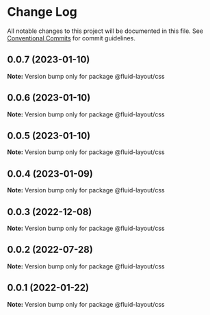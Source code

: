 # Change Log

All notable changes to this project will be documented in this file.
See [Conventional Commits](https://conventionalcommits.org) for commit guidelines.

## 0.0.7 (2023-01-10)

**Note:** Version bump only for package @fluid-layout/css





## 0.0.6 (2023-01-10)

**Note:** Version bump only for package @fluid-layout/css





## 0.0.5 (2023-01-10)

**Note:** Version bump only for package @fluid-layout/css





## 0.0.4 (2023-01-09)

**Note:** Version bump only for package @fluid-layout/css





## 0.0.3 (2022-12-08)

**Note:** Version bump only for package @fluid-layout/css





## 0.0.2 (2022-07-28)

**Note:** Version bump only for package @fluid-layout/css





## 0.0.1 (2022-01-22)

**Note:** Version bump only for package @fluid-layout/css
